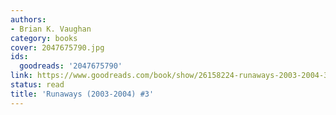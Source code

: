 ```yaml
---
authors:
- Brian K. Vaughan
category: books
cover: 2047675790.jpg
ids:
  goodreads: '2047675790'
link: https://www.goodreads.com/book/show/26158224-runaways-2003-2004-3
status: read
title: 'Runaways (2003-2004) #3'
---
```

